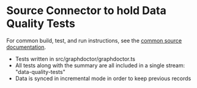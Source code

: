 # Source Connector to hold Data Quality Tests

For common build, test, and run instructions, see the [common source documentation](../README.md#common-development-instructions).

* Tests written in src/graphdoctor/graphdoctor.ts
* All tests along with the summary are all included in a single stream: "data-quality-tests"
* Data is synced in incremental mode in order to keep previous records